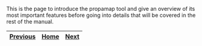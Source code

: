 
This is the page to introduce the propamap tool and give an overview of its most important features before going into details that will be covered in the rest of the manual.


| [Previous](#prev) | [Home](#home)     | [Next](#next) |
|-------------------|:-----------------:|--------------:|

